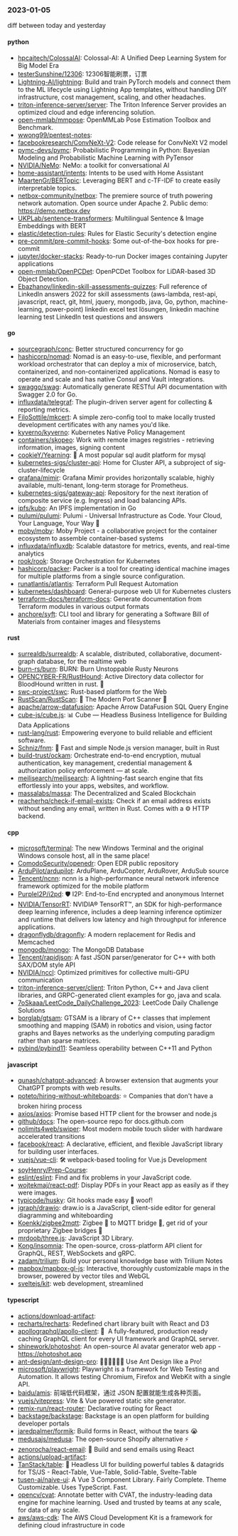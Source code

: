 ### 2023-01-05
diff between today and yesterday

#### python
* [hpcaitech/ColossalAI](https://github.com/hpcaitech/ColossalAI): Colossal-AI: A Unified Deep Learning System for Big Model Era
* [testerSunshine/12306](https://github.com/testerSunshine/12306): 12306智能刷票，订票
* [Lightning-AI/lightning](https://github.com/Lightning-AI/lightning): Build and train PyTorch models and connect them to the ML lifecycle using Lightning App templates, without handling DIY infrastructure, cost management, scaling, and other headaches.
* [triton-inference-server/server](https://github.com/triton-inference-server/server): The Triton Inference Server provides an optimized cloud and edge inferencing solution.
* [open-mmlab/mmpose](https://github.com/open-mmlab/mmpose): OpenMMLab Pose Estimation Toolbox and Benchmark.
* [wwong99/pentest-notes](https://github.com/wwong99/pentest-notes): 
* [facebookresearch/ConvNeXt-V2](https://github.com/facebookresearch/ConvNeXt-V2): Code release for ConvNeXt V2 model
* [pymc-devs/pymc](https://github.com/pymc-devs/pymc): Probabilistic Programming in Python: Bayesian Modeling and Probabilistic Machine Learning with PyTensor
* [NVIDIA/NeMo](https://github.com/NVIDIA/NeMo): NeMo: a toolkit for conversational AI
* [home-assistant/intents](https://github.com/home-assistant/intents): Intents to be used with Home Assistant
* [MaartenGr/BERTopic](https://github.com/MaartenGr/BERTopic): Leveraging BERT and c-TF-IDF to create easily interpretable topics.
* [netbox-community/netbox](https://github.com/netbox-community/netbox): The premiere source of truth powering network automation. Open source under Apache 2. Public demo: https://demo.netbox.dev
* [UKPLab/sentence-transformers](https://github.com/UKPLab/sentence-transformers): Multilingual Sentence & Image Embeddings with BERT
* [elastic/detection-rules](https://github.com/elastic/detection-rules): Rules for Elastic Security's detection engine
* [pre-commit/pre-commit-hooks](https://github.com/pre-commit/pre-commit-hooks): Some out-of-the-box hooks for pre-commit
* [jupyter/docker-stacks](https://github.com/jupyter/docker-stacks): Ready-to-run Docker images containing Jupyter applications
* [open-mmlab/OpenPCDet](https://github.com/open-mmlab/OpenPCDet): OpenPCDet Toolbox for LiDAR-based 3D Object Detection.
* [Ebazhanov/linkedin-skill-assessments-quizzes](https://github.com/Ebazhanov/linkedin-skill-assessments-quizzes): Full reference of LinkedIn answers 2022 for skill assessments (aws-lambda, rest-api, javascript, react, git, html, jquery, mongodb, java, Go, python, machine-learning, power-point) linkedin excel test lösungen, linkedin machine learning test LinkedIn test questions and answers

#### go
* [sourcegraph/conc](https://github.com/sourcegraph/conc): Better structured concurrency for go
* [hashicorp/nomad](https://github.com/hashicorp/nomad): Nomad is an easy-to-use, flexible, and performant workload orchestrator that can deploy a mix of microservice, batch, containerized, and non-containerized applications. Nomad is easy to operate and scale and has native Consul and Vault integrations.
* [swaggo/swag](https://github.com/swaggo/swag): Automatically generate RESTful API documentation with Swagger 2.0 for Go.
* [influxdata/telegraf](https://github.com/influxdata/telegraf): The plugin-driven server agent for collecting & reporting metrics.
* [FiloSottile/mkcert](https://github.com/FiloSottile/mkcert): A simple zero-config tool to make locally trusted development certificates with any names you'd like.
* [kyverno/kyverno](https://github.com/kyverno/kyverno): Kubernetes Native Policy Management
* [containers/skopeo](https://github.com/containers/skopeo): Work with remote images registries - retrieving information, images, signing content
* [cookieY/Yearning](https://github.com/cookieY/Yearning): 🐳 A most popular sql audit platform for mysql
* [kubernetes-sigs/cluster-api](https://github.com/kubernetes-sigs/cluster-api): Home for Cluster API, a subproject of sig-cluster-lifecycle
* [grafana/mimir](https://github.com/grafana/mimir): Grafana Mimir provides horizontally scalable, highly available, multi-tenant, long-term storage for Prometheus.
* [kubernetes-sigs/gateway-api](https://github.com/kubernetes-sigs/gateway-api): Repository for the next iteration of composite service (e.g. Ingress) and load balancing APIs.
* [ipfs/kubo](https://github.com/ipfs/kubo): An IPFS implementation in Go
* [pulumi/pulumi](https://github.com/pulumi/pulumi): Pulumi - Universal Infrastructure as Code. Your Cloud, Your Language, Your Way 🚀
* [moby/moby](https://github.com/moby/moby): Moby Project - a collaborative project for the container ecosystem to assemble container-based systems
* [influxdata/influxdb](https://github.com/influxdata/influxdb): Scalable datastore for metrics, events, and real-time analytics
* [rook/rook](https://github.com/rook/rook): Storage Orchestration for Kubernetes
* [hashicorp/packer](https://github.com/hashicorp/packer): Packer is a tool for creating identical machine images for multiple platforms from a single source configuration.
* [runatlantis/atlantis](https://github.com/runatlantis/atlantis): Terraform Pull Request Automation
* [kubernetes/dashboard](https://github.com/kubernetes/dashboard): General-purpose web UI for Kubernetes clusters
* [terraform-docs/terraform-docs](https://github.com/terraform-docs/terraform-docs): Generate documentation from Terraform modules in various output formats
* [anchore/syft](https://github.com/anchore/syft): CLI tool and library for generating a Software Bill of Materials from container images and filesystems

#### rust
* [surrealdb/surrealdb](https://github.com/surrealdb/surrealdb): A scalable, distributed, collaborative, document-graph database, for the realtime web
* [burn-rs/burn](https://github.com/burn-rs/burn): BURN: Burn Unstoppable Rusty Neurons
* [OPENCYBER-FR/RustHound](https://github.com/OPENCYBER-FR/RustHound): Active Directory data collector for BloodHound written in rust. 🦀
* [swc-project/swc](https://github.com/swc-project/swc): Rust-based platform for the Web
* [RustScan/RustScan](https://github.com/RustScan/RustScan): 🤖 The Modern Port Scanner 🤖
* [apache/arrow-datafusion](https://github.com/apache/arrow-datafusion): Apache Arrow DataFusion SQL Query Engine
* [cube-js/cube.js](https://github.com/cube-js/cube.js): 📊 Cube — Headless Business Intelligence for Building Data Applications
* [rust-lang/rust](https://github.com/rust-lang/rust): Empowering everyone to build reliable and efficient software.
* [Schniz/fnm](https://github.com/Schniz/fnm): 🚀 Fast and simple Node.js version manager, built in Rust
* [build-trust/ockam](https://github.com/build-trust/ockam): Orchestrate end-to-end encryption, mutual authentication, key management, credential management & authorization policy enforcement — at scale.
* [meilisearch/meilisearch](https://github.com/meilisearch/meilisearch): A lightning-fast search engine that fits effortlessly into your apps, websites, and workflow.
* [massalabs/massa](https://github.com/massalabs/massa): The Decentralized and Scaled Blockchain
* [reacherhq/check-if-email-exists](https://github.com/reacherhq/check-if-email-exists): Check if an email address exists without sending any email, written in Rust. Comes with a ⚙️ HTTP backend.

#### cpp
* [microsoft/terminal](https://github.com/microsoft/terminal): The new Windows Terminal and the original Windows console host, all in the same place!
* [ComodoSecurity/openedr](https://github.com/ComodoSecurity/openedr): Open EDR public repository
* [ArduPilot/ardupilot](https://github.com/ArduPilot/ardupilot): ArduPlane, ArduCopter, ArduRover, ArduSub source
* [Tencent/ncnn](https://github.com/Tencent/ncnn): ncnn is a high-performance neural network inference framework optimized for the mobile platform
* [PurpleI2P/i2pd](https://github.com/PurpleI2P/i2pd): 🛡 I2P: End-to-End encrypted and anonymous Internet
* [NVIDIA/TensorRT](https://github.com/NVIDIA/TensorRT): NVIDIA® TensorRT™, an SDK for high-performance deep learning inference, includes a deep learning inference optimizer and runtime that delivers low latency and high throughput for inference applications.
* [dragonflydb/dragonfly](https://github.com/dragonflydb/dragonfly): A modern replacement for Redis and Memcached
* [mongodb/mongo](https://github.com/mongodb/mongo): The MongoDB Database
* [Tencent/rapidjson](https://github.com/Tencent/rapidjson): A fast JSON parser/generator for C++ with both SAX/DOM style API
* [NVIDIA/nccl](https://github.com/NVIDIA/nccl): Optimized primitives for collective multi-GPU communication
* [triton-inference-server/client](https://github.com/triton-inference-server/client): Triton Python, C++ and Java client libraries, and GRPC-generated client examples for go, java and scala.
* [7oSkaaa/LeetCode_DailyChallenge_2023](https://github.com/7oSkaaa/LeetCode_DailyChallenge_2023): LeetCode Daily Challenge Solutions
* [borglab/gtsam](https://github.com/borglab/gtsam): GTSAM is a library of C++ classes that implement smoothing and mapping (SAM) in robotics and vision, using factor graphs and Bayes networks as the underlying computing paradigm rather than sparse matrices.
* [pybind/pybind11](https://github.com/pybind/pybind11): Seamless operability between C++11 and Python

#### javascript
* [qunash/chatgpt-advanced](https://github.com/qunash/chatgpt-advanced): A browser extension that augments your ChatGPT prompts with web results.
* [poteto/hiring-without-whiteboards](https://github.com/poteto/hiring-without-whiteboards): ⭐️ Companies that don't have a broken hiring process
* [axios/axios](https://github.com/axios/axios): Promise based HTTP client for the browser and node.js
* [github/docs](https://github.com/github/docs): The open-source repo for docs.github.com
* [nolimits4web/swiper](https://github.com/nolimits4web/swiper): Most modern mobile touch slider with hardware accelerated transitions
* [facebook/react](https://github.com/facebook/react): A declarative, efficient, and flexible JavaScript library for building user interfaces.
* [vuejs/vue-cli](https://github.com/vuejs/vue-cli): 🛠️ webpack-based tooling for Vue.js Development
* [soyHenry/Prep-Course](https://github.com/soyHenry/Prep-Course): 
* [eslint/eslint](https://github.com/eslint/eslint): Find and fix problems in your JavaScript code.
* [wojtekmaj/react-pdf](https://github.com/wojtekmaj/react-pdf): Display PDFs in your React app as easily as if they were images.
* [typicode/husky](https://github.com/typicode/husky): Git hooks made easy 🐶 woof!
* [jgraph/drawio](https://github.com/jgraph/drawio): draw.io is a JavaScript, client-side editor for general diagramming and whiteboarding
* [Koenkk/zigbee2mqtt](https://github.com/Koenkk/zigbee2mqtt): Zigbee 🐝 to MQTT bridge 🌉, get rid of your proprietary Zigbee bridges 🔨
* [mrdoob/three.js](https://github.com/mrdoob/three.js): JavaScript 3D Library.
* [Kong/insomnia](https://github.com/Kong/insomnia): The open-source, cross-platform API client for GraphQL, REST, WebSockets and gRPC.
* [zadam/trilium](https://github.com/zadam/trilium): Build your personal knowledge base with Trilium Notes
* [mapbox/mapbox-gl-js](https://github.com/mapbox/mapbox-gl-js): Interactive, thoroughly customizable maps in the browser, powered by vector tiles and WebGL
* [sveltejs/kit](https://github.com/sveltejs/kit): web development, streamlined

#### typescript
* [actions/download-artifact](https://github.com/actions/download-artifact): 
* [recharts/recharts](https://github.com/recharts/recharts): Redefined chart library built with React and D3
* [apollographql/apollo-client](https://github.com/apollographql/apollo-client): 🚀  A fully-featured, production ready caching GraphQL client for every UI framework and GraphQL server.
* [shinework/photoshot](https://github.com/shinework/photoshot): An open-source AI avatar generator web app - https://photoshot.app
* [ant-design/ant-design-pro](https://github.com/ant-design/ant-design-pro): 👨🏻‍💻👩🏻‍💻 Use Ant Design like a Pro!
* [microsoft/playwright](https://github.com/microsoft/playwright): Playwright is a framework for Web Testing and Automation. It allows testing Chromium, Firefox and WebKit with a single API.
* [baidu/amis](https://github.com/baidu/amis): 前端低代码框架，通过 JSON 配置就能生成各种页面。
* [vuejs/vitepress](https://github.com/vuejs/vitepress): Vite & Vue powered static site generator.
* [remix-run/react-router](https://github.com/remix-run/react-router): Declarative routing for React
* [backstage/backstage](https://github.com/backstage/backstage): Backstage is an open platform for building developer portals
* [jaredpalmer/formik](https://github.com/jaredpalmer/formik): Build forms in React, without the tears 😭
* [medusajs/medusa](https://github.com/medusajs/medusa): The open-source Shopify alternative ⚡️
* [zenorocha/react-email](https://github.com/zenorocha/react-email): 💌 Build and send emails using React
* [actions/upload-artifact](https://github.com/actions/upload-artifact): 
* [TanStack/table](https://github.com/TanStack/table): 🤖 Headless UI for building powerful tables & datagrids for TS/JS - React-Table, Vue-Table, Solid-Table, Svelte-Table
* [tusen-ai/naive-ui](https://github.com/tusen-ai/naive-ui): A Vue 3 Component Library. Fairly Complete. Theme Customizable. Uses TypeScript. Fast.
* [opencv/cvat](https://github.com/opencv/cvat): Annotate better with CVAT, the industry-leading data engine for machine learning. Used and trusted by teams at any scale, for data of any scale.
* [aws/aws-cdk](https://github.com/aws/aws-cdk): The AWS Cloud Development Kit is a framework for defining cloud infrastructure in code

